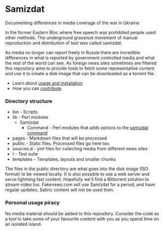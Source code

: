 # Samizdat
Documenting differences in media coverage of the war in Ukraine

In the former Eastern Bloc where free speech was prohibited people used other methods. The underground 
grassroot movement of manual reproduction and distribution of text was called samizdat.

As media no longer can report freely in Russia there are incredible differences in what is reported
by government controlled media and what the rest of the world can see. As foreign news sites sometimes 
are filtered this repository aims to provide tools to fetch some representative content and use it to 
create a disk image that can be downloaded as a torrent file.

* Learn about [usage and installation](./INSTALL.md)
* How you can [contribute](public/contributing/README.md)

### Directory structure
* bin - Scripts
* lib - Perl modules
  * Samizdat
    * Command - Perl modules that adds options to the [samizdat command](./bin/samizdat)
* pages - Markdown files that will be processed
* public - Static files. Processed files go here too.
* sources.d - yml files for collecting media from different news sites
* t - Test suite
* templates - Templates, layouts and smaller chunks

The files in the public directory are what goes into the disk image (ISO format) to be viewed locally. 
It is also possible to use a web server and serve lightning fast content. Hopefully we'll find a Bittorrent
solution to stream video too. Fakenews.com will use Samizdat for a period, and have regular updates. Satiric
content will not be used then.

### Personal usage piracy
No media material should be added to this repository. Consider the code as a tool to take some of your favourite 
content with you as you spend time on an isolated island.